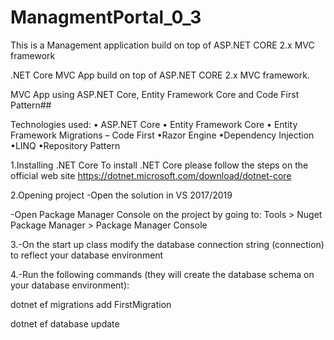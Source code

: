 # ManagmentPortal_0_3
This is a Management application build on top of ASP.NET CORE 2.x MVC framework


.NET Core MVC App build on top of ASP.NET CORE 2.x MVC framework.

MVC App using ASP.NET Core, Entity Framework Core and Code First Pattern##

Technologies used: •	ASP.NET Core •	Entity Framework Core •	Entity Framework Migrations – Code First •Razor Engine •Dependency Injection •LINQ •Repository Pattern

1.Installing .NET Core To install .NET Core please follow the steps on the official web site
https://dotnet.microsoft.com/download/dotnet-core

2.Opening project -Open the solution in VS 2017/2019

-Open Package Manager Console on the project by going to: Tools > Nuget Package Manager > Package Manager Console

3.-On the start up class modify the database connection string (connection) to reflect your database environment

4.-Run the following commands (they will create the database schema on your database environment):

dotnet ef migrations add FirstMigration

dotnet ef database update
